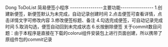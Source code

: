 Dong ToDoList
简易便签小程序
----------------主要功能----------------
1.创建新便签，新便签默认为未完成，自动记录创建时间
2.点击便签可查看详情，点击详情文字可修改内容
3.修改便签标题、备注
4.勾选完成便签，可自动记录完成时间
5.取消勾选，便签自动回到未完成状态
6.长按删除便签
关于commit数目问题：由于本程序是直接在下载的colorui组件安装包上进行页面创建，所以携带了原组件包的commit记录
